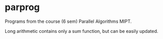 # parprog
Programs from the course (6 sem) Parallel Algorithms MIPT.

Long arithmetic contains only a sum function, but can be easily updated.
